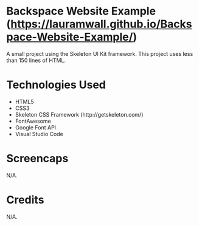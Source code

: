 # Backspace Website Example (https://lauramwall.github.io/Backspace-Website-Example/)

A small project using the Skeleton UI Kit framework. This project uses less than 150 lines of HTML.

# Technologies Used

<ul>
  <li>HTML5</li>
  <li>CSS3</li>
  <li>Skeleton CSS Framework (http://getskeleton.com/)</li>
  <li>FontAwesome</li>
  <li>Google Font API</li>
  <li>Visual Studio Code</li>
</ul>

# Screencaps

N/A.

# Credits

N/A.

